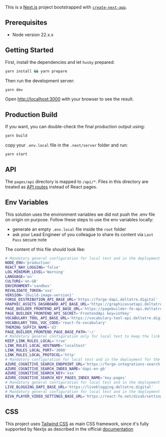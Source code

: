 This is a [Next.js](https://nextjs.org/) project bootstrapped with [`create-next-app`](https://github.com/vercel/next.js/tree/canary/packages/create-next-app).

## Prerequisites
- Node version 22.x.x

## Getting Started

First, install the dependencies and let `husky` prepared:
```bash
yarn install && yarn prepare
```

Then run the development server:
```bash
yarn dev
```

Open [http://localhost:3000](http://localhost:3000) with your browser to see the result.

## Production Build 
If you want, you can double-check the final production output using: 
```bash
yarn build
```
copy your `.env.local` file in the `.next/server` folder and run:
```bash
yarn start
```

## API
The `pages/api` directory is mapped to `/api/*`. Files in this directory are treated as [API routes](https://nextjs.org/docs/api-routes/introduction) instead of React pages.

## Env Variables
This solution uses the environment variables we did not push the .env file on origin on purpose.
Follow these steps to use the env variables locally:
- generate an empty  `.env.local` file inside the `root` folder
- ask your Lead Engineer of you colleague to share its content via `Last Pass` secure note 

The content of this file should look like:
```bash
# Mandatory general configuration for local test and in the deployment
NODE_ENV='production'
REACT_NAV_LOGGING='false'
LOG_MINIMUM_LEVEL='Warning'
LANGUAGE='en'
CULTURE='en-GB'
ENVIRONMENT='sandbox'
REVALIDATE_TOKEN='xxx'
VERSION='{build-image-version}'
FORGE_DISTRIBUTION_API_BASE_URL='https://forge-dapi.deltatre.digital'
GRAPHIC_ASSETS_DASHBOARD_API_BASE_URL='https://graphicassetapi.deltatre.digital'
PAGE_BUILDER_FRONTEND_API_BASE_URL='https://pagebuilder-fe-api.deltatre.digital'
PAGE_BUILDER_FRONTEND_API_SECRET='FrontendApi key=intkey'
VOCABULARY_TOOL_API_BASE_URL='https://vocabulary-tool-api.deltatre.digital'
VOCABULARY_TOOL_VOC_CODE='react-fe-vocabulary'
THEMING_SUFFIX_NAME='d3'
PAGE_BUILDER_FRONTEND_PAGE_BASE_PATH='~/'
# Mandatory general configuration only for local test to keep the link rules on local path
KEEP_LINK_RULES_LOCAL='true'
LINK_RULES_LOCAL_HOSTNAME='localhost'
LINK_RULES_LOCAL_PORT='3000'
LINK_RULES_LOCAL_PROTOCOL='http'
# Mandatory configuration for local test and in the deployment for the module SearchResults with the Azure Cognitive Search
AZURE_COGNITIVE_SEARCH_ENDPOINT_URL='https://forge-integrations-search.search.windows.net'
AZURE_COGNITIVE_SEARCH_INDEX_NAME='dapi-en-gb'
AZURE_COGNITIVE_SEARCH_KEY='xxx'
AZURE_COGNITIVE_SEARCH_KEY_PAGES_INDEX_NAME='key-pages'
# Mandatory general configuration for local test and in the deployment for the module and the component related to the LiveBlogging
LIVE_BLOGGING_DAPI_BASE_URL='https://liveblogging.deltatre.digital'
# Mandatory general configuration for local test and in the deployment for the module and the component related to the Diva Player
DIVA_PLAYER_VIDEO_SETTINGS_BASE_URL='https://react-fe.net/diva5/settings'
```

## CSS 
This project uses [Tailwind CSS](https://tailwindcss.com/) as main CSS framework, since it's fully supported by Nextjs as described in the official [documentation](https://beta.nextjs.org/docs/styling/tailwind-css)